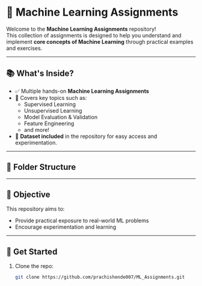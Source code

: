 # 🧠 Machine Learning Assignments 

Welcome to the **Machine Learning Assignments** repository!  
This collection of assignments is designed to help you understand and implement **core concepts of Machine Learning** through practical examples and exercises.

---

## 📚 What's Inside?

- ✅ Multiple hands-on **Machine Learning Assignments**
- 📌 Covers key topics such as:
  - Supervised Learning
  - Unsupervised Learning
  - Model Evaluation & Validation
  - Feature Engineering
  - and more!
- 📂 **Dataset included** in the repository for easy access and experimentation.

---

## 📁 Folder Structure


---

## 🎯 Objective

This repository aims to:

- Provide practical exposure to real-world ML problems
- Encourage experimentation and learning

---

## 🚀 Get Started

1. Clone the repo:
   ```bash
   git clone https://github.com/prachishende007/ML_Assignments.git
